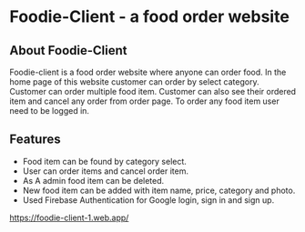 # Foodie-Client - a food order website

## About Foodie-Client
Foodie-client is a food order website where anyone can order food. In the home page of this website customer can order by select category. Customer can order multiple food item. Customer can also see their ordered item and cancel any order from order page. To order any food item user need to be logged in.

## Features 
- Food item can be found by category select.
- User can order items and cancel order item.
- As A admin food item can be deleted.
- New food item can be added with item name, price, category and photo.
- Used Firebase Authentication for Google login, sign in and sign up.

https://foodie-client-1.web.app/